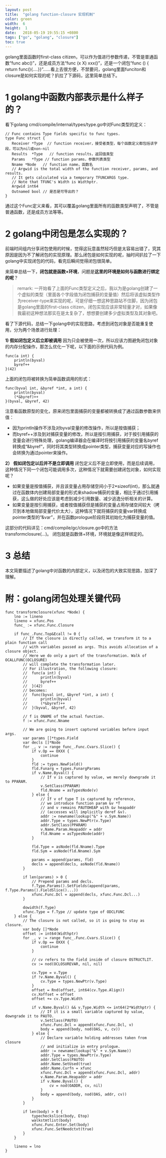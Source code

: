 ```yaml
---
layout: post
title:  "golang function-closure 实现机制"
color: green
width:  6
height:  1
date:   2018-05-19 19:55:15 +0800
tags: ["go", "golang", "closure"]
toc: true
---
```


golang里面函数时first-class citizen，可以作为值进行参数传递，不管是普通函数“func abc()”，还是成员方法“func (x X) xxx()”，还是一个闭包“func () { return func(){....}}”……看上去很方便，不禁要问，golang里面funciton和closure是如何实现的呢？扒拉了下源码，这里简单总结下。

# 1 golang中函数内部表示是什么样子的？

看下golang cmd/compile/internal/types/type.go中对Func类型的定义：
```golang
// Func contains Type fields specific to func types.
type Func struct {
   Receiver *Type  // function receiver，接受者类型，每个函数定义都包括该字段，可以为nil或non-nil
   Results  *Type   // function results，返回值类型
   Params   *Type // function params，参数列表类型
   Nname *Node   // function name，函数名
   // Argwid is the total width of the function receiver, params, and results.
   // It gets calculated via a temporary TFUNCARGS type.
   // Note that TFUNC's Width is Widthptr.
   Argwid int64
   Outnamed bool // 是否是可导出的？
}
```
通过这个Func定义来看，其可以覆盖golang里面所有的函数类型声明了，不管是普通函数，还是成员方法等等。

# 2 golang中闭包是怎么实现的？

前端时间组内分享闭包使用的时候，觉得这玩意虽然轻巧但是太容易出错了，究其原因是因为不了解闭包的实现原理。那么闭包是如何实现的呢，抽时间扒拉了一下golang中实现闭包的代码，看完后瞬间觉得闭包很简单。

来简单总结一下，**闭包就是函数+环境**，问题是**这里的环境是如何与函数进行绑定的呢**？

>remark: 一开始看了上面的Func类型定义之后，我以为是golang创建了一个虚拟的类型（里面各个字段值为闭包捕获的变量值）然后将该虚拟类型作为receiver-type来实现的呢，可是仔细一想这种思路站不住脚，因为闭包是golang里面的first-class citizen，闭包实现应该非常轻量才对，如果像我最初这种想法那实在是太复杂了，想想要创建多少虚拟类型及其对象吧。

看了下源代码，总结一下golang中的实现思路，考虑到闭包对象是否能重复使用，分为两个场景进行处理：

**1) 假如闭包定义后立即被调用**
因为只会被使用一次，所以应该力图避免闭包对象的内存分配操作，那怎么优化一下呢，以下面的示例代码为例。
```golang
func(a int) {
    println(byval)
    byref++
}(42)
```
上面的闭包将被转换为简单函数调用的形式：
```golang
func(byval int, &byref *int, a int) {
    println(byval)
    (*&byref)++
}(byval, &byref, 42)
```
注意看函数原型的变化，原来闭包里面捕获的变量都被转换成了通过函数参数来供值：
- 因为println操作不涉及对byval变量的修改操作，所以是按值捕获；
- 而byref++涉及到对捕获变量的修改，所以是按引用捕获，对于按引用捕获的变量会进行特殊处理，golang编译器会在编译时将按引用捕获的变量名byref转换成“&byref”，同时将其类型转换成pointer类型，捕获变量对应的写操作也会转换为通过pointer来操作。

**2） 假如闭包定以后并不是立即调用**
闭包定义后不是立即使用，而是后续调用，这种情况下同一个闭包可能调用多次，这种情况下就需要创建闭包对象，如何实现呢？
- 如果变量是按值捕获，并且该变量占用存储空间小于2*sizeof(int)，那么就通过在函数体内创建局部变量的形式来shadow捕获的变量，相比于通过引用捕获，这么做的好处应该是考虑到减少引用数量、减少逃逸分析相关的计算。
- 如果变量是按引用捕获，或者按值捕获但是捕获的变量占用存储空间较大（拷贝到本地做局部变量代价太大），这种情况下就将捕获的变量var转换成pointer类型的“&var”，并在函数prologue阶段将其初始化为捕获变量的值。

这部分的代码详见：cmd/compile/gc/closure.go中的方法transformclosure(...)。
闭包就是函数体+环境，环境就是像这样绑定的。

# 3 总结
本文简要描述了golang中对函数的内部定义，以及闭包的大致实现思路，加深了理解。

# 附：golang闭包处理关键代码
```golang
func transformclosure(xfunc *Node) {
	lno := lineno
	lineno = xfunc.Pos
	func_ := xfunc.Func.Closure

	if func_.Func.Top&Ecall != 0 {
		// If the closure is directly called, we transform it to a plain function call
		// with variables passed as args. This avoids allocation of a closure object.
		// Here we do only a part of the transformation. Walk of OCALLFUNC(OCLOSURE)
		// will complete the transformation later.
		// For illustration, the following closure:
		//	func(a int) {
		//		println(byval)
		//		byref++
		//	}(42)
		// becomes:
		//	func(byval int, &byref *int, a int) {
		//		println(byval)
		//		(*&byref)++
		//	}(byval, &byref, 42)

		// f is ONAME of the actual function.
		f := xfunc.Func.Nname

		// We are going to insert captured variables before input args.
		var params []*types.Field
		var decls []*Node
		for _, v := range func_.Func.Cvars.Slice() {
			if v.Op == OXXX {
				continue
			}
			fld := types.NewField()
			fld.Funarg = types.FunargParams
			if v.Name.Byval() {
				// If v is captured by value, we merely downgrade it to PPARAM.
				v.SetClass(PPARAM)
				fld.Nname = asTypesNode(v)
			} else {
				// If v of type T is captured by reference,
				// we introduce function param &v *T
				// and v remains PAUTOHEAP with &v heapaddr
				// (accesses will implicitly deref &v).
				addr := newname(lookup("&" + v.Sym.Name))
				addr.Type = types.NewPtr(v.Type)
				addr.SetClass(PPARAM)
				v.Name.Param.Heapaddr = addr
				fld.Nname = asTypesNode(addr)
			}

			fld.Type = asNode(fld.Nname).Type
			fld.Sym = asNode(fld.Nname).Sym

			params = append(params, fld)
			decls = append(decls, asNode(fld.Nname))
		}

		if len(params) > 0 {
			// Prepend params and decls.
			f.Type.Params().SetFields(append(params, f.Type.Params().FieldSlice()...))
			xfunc.Func.Dcl = append(decls, xfunc.Func.Dcl...)
		}

		dowidth(f.Type)
		xfunc.Type = f.Type // update type of ODCLFUNC
	} else {
		// The closure is not called, so it is going to stay as closure.
		var body []*Node
		offset := int64(Widthptr)
		for _, v := range func_.Func.Cvars.Slice() {
			if v.Op == OXXX {
				continue
			}

			// cv refers to the field inside of closure OSTRUCTLIT.
			cv := nod(OCLOSUREVAR, nil, nil)

			cv.Type = v.Type
			if !v.Name.Byval() {
				cv.Type = types.NewPtr(v.Type)
			}
			offset = Rnd(offset, int64(cv.Type.Align))
			cv.Xoffset = offset
			offset += cv.Type.Width

			if v.Name.Byval() && v.Type.Width <= int64(2*Widthptr) {
				// If it is a small variable captured by value, downgrade it to PAUTO.
				v.SetClass(PAUTO)
				xfunc.Func.Dcl = append(xfunc.Func.Dcl, v)
				body = append(body, nod(OAS, v, cv))
			} else {
				// Declare variable holding addresses taken from closure
				// and initialize in entry prologue.
				addr := newname(lookup("&" + v.Sym.Name))
				addr.Type = types.NewPtr(v.Type)
				addr.SetClass(PAUTO)
				addr.Name.SetUsed(true)
				addr.Name.Curfn = xfunc
				xfunc.Func.Dcl = append(xfunc.Func.Dcl, addr)
				v.Name.Param.Heapaddr = addr
				if v.Name.Byval() {
					cv = nod(OADDR, cv, nil)
				}
				body = append(body, nod(OAS, addr, cv))
			}
		}

		if len(body) > 0 {
			typecheckslice(body, Etop)
			walkstmtlist(body)
			xfunc.Func.Enter.Set(body)
			xfunc.Func.SetNeedctxt(true)
		}
	}

	lineno = lno
}
```

